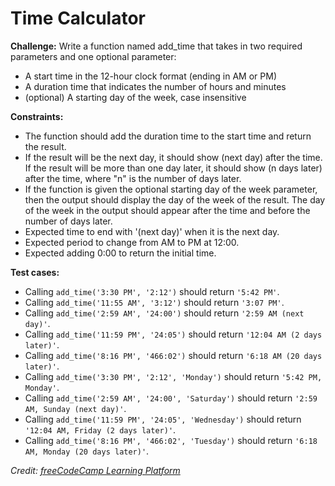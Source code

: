 # Time Calculator
**Challenge:** Write a function named add_time that takes in two required parameters and one optional parameter:
- A start time in the 12-hour clock format (ending in AM or PM)
- A duration time that indicates the number of hours and minutes
- (optional) A starting day of the week, case insensitive

**Constraints:**
- The function should add the duration time to the start time and return the result. 
- If the result will be the next day, it should show (next day) after the time. If the result will be more than one day later, it should show (n days later) after the time, where "n" is the number of days later.
- If the function is given the optional starting day of the week parameter, then the output should display the day of the week of the result. The day of the week in the output should appear after the time and before the number of days later.
- Expected time to end with '(next day)' when it is the next day.
- Expected period to change from AM to PM at 12:00.
- Expected adding 0:00 to return the initial time.

**Test cases:**
- Calling `add_time('3:30 PM', '2:12')` should return `'5:42 PM'`.
- Calling `add_time('11:55 AM', '3:12')` should return `'3:07 PM'`.
- Calling `add_time('2:59 AM', '24:00')` should return `'2:59 AM (next day)'`.
- Calling `add_time('11:59 PM', '24:05')` should return `'12:04 AM (2 days later)'`.
- Calling `add_time('8:16 PM', '466:02')` should return `'6:18 AM (20 days later)'`.
- Calling `add_time('3:30 PM', '2:12', 'Monday')` should return `'5:42 PM, Monday'`.
- Calling `add_time('2:59 AM', '24:00', 'Saturday')` should return `'2:59 AM, Sunday (next day)'`.
- Calling `add_time('11:59 PM', '24:05', 'Wednesday')` should return `'12:04 AM, Friday (2 days later)'`.
- Calling `add_time('8:16 PM', '466:02', 'Tuesday')` should return `'6:18 AM, Monday (20 days later)'`.

*Credit: [freeCodeCamp Learning Platform](https://www.freecodecamp.org/learn/)*